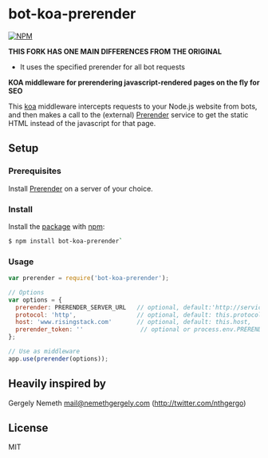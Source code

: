 # bot-koa-prerender

[![NPM](https://nodei.co/npm/bot-koa-prerender.png)](https://nodei.co/npm/bot-koa-prerender/)

**THIS FORK HAS ONE MAIN DIFFERENCES FROM THE ORIGINAL**

- It uses the specified prerender for all bot requests


**KOA middleware for prerendering javascript-rendered pages on the fly for SEO**

This [koa](https://koajs.com) middleware intercepts requests to your Node.js website from bots, and then makes a call to the (external)
[Prerender](https://prerender.io/) service to get the static HTML instead of the javascript for that page.

## Setup

### Prerequisites

Install [Prerender](https://github.com/prerender/prerender) on a server of your choice.

### Install

Install the [package](https://npmjs.org/package/bot-koa-prerender) with [npm](https://npmjs.org):

```sh
$ npm install bot-koa-prerender`
```

### Usage

```js
var prerender = require('bot-koa-prerender');

// Options
var options = {
  prerender: PRERENDER_SERVER_URL   // optional, default:'http://service.prerender.io/'
  protocol: 'http',                 // optional, default: this.protocol
  host: 'www.risingstack.com'       // optional, default: this.host,
  prerender_token: ''                // optional or process.env.PRERENDER_TOKEN
};

// Use as middleware
app.use(prerender(options));
```

## Heavily inspired by

Gergely Nemeth <mail@nemethgergely.com> (http://twitter.com/nthgergo)

## License

MIT
